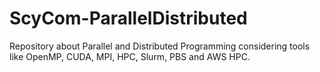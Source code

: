 # ScyCom-ParallelDistributed
Repository about Parallel and Distributed Programming considering tools like OpenMP, CUDA, MPI, HPC, Slurm, PBS and AWS HPC.
